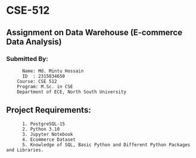 # CSE-512
## Assignment on Data Warehouse (E-commerce Data Analysis)
### Submitted By:
          Name: Md. Mintu Hossain
          ID  : 2315034650
        Course: CSE 512
        Program: M.Sc. in CSE
        Department of ECE, North South University

## Project Requirements:
          1. PostgreSQL-15
          2. Python 3.10
          3. Jupyter Notebook
          4. Ecommerce Dataset
          5. Knowledge of SQL, Basic Python and Different Python Packages and Libraries.
